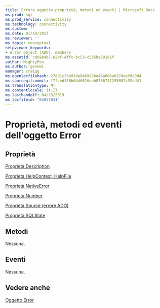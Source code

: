 ```yaml
---
title: Errore oggetto proprietà, metodi ed eventi | Microsoft Docs
ms.prod: sql
ms.prod_service: connectivity
ms.technology: connectivity
ms.custom: ''
ms.date: 01/19/2017
ms.reviewer: ''
ms.topic: conceptual
helpviewer_keywords:
- error object [ADO], members
ms.assetid: cd69e4b7-82bf-4ffc-bc53-c535ba20161f
author: MightyPen
ms.author: genemi
manager: craigg
ms.openlocfilehash: 27d81c35e01da846982be46a606a6274eefdc0d4
ms.sourcegitcommit: f7fced330b64d6616aeb8766747295807c92dd41
ms.translationtype: MT
ms.contentlocale: it-IT
ms.lasthandoff: 04/23/2019
ms.locfileid: "63057031"
---
```

# <a name="error-object-properties-methods-and-events"></a>Proprietà, metodi ed eventi dell'oggetto Error
## <a name="properties"></a>Proprietà  
 [Proprietà Description](../../../ado/reference/ado-api/description-property.md)  
  
 [Proprietà HelpContext, HelpFile](../../../ado/reference/ado-api/helpcontext-helpfile-properties.md)  
  
 [Proprietà NativeError](../../../ado/reference/ado-api/nativeerror-property-ado.md)  
  
 [Proprietà Number](../../../ado/reference/ado-api/number-property-ado.md)  
  
 [Proprietà Source (errore ADO)](../../../ado/reference/ado-api/source-property-ado-error.md)  
  
 [Proprietà SQLState](../../../ado/reference/ado-api/sqlstate-property.md)  
  
## <a name="methods"></a>Metodi  
 Nessuna.  
  
## <a name="events"></a>Eventi  
 Nessuna.  
  
## <a name="see-also"></a>Vedere anche  
 [Oggetto Error](../../../ado/reference/ado-api/error-object.md)
